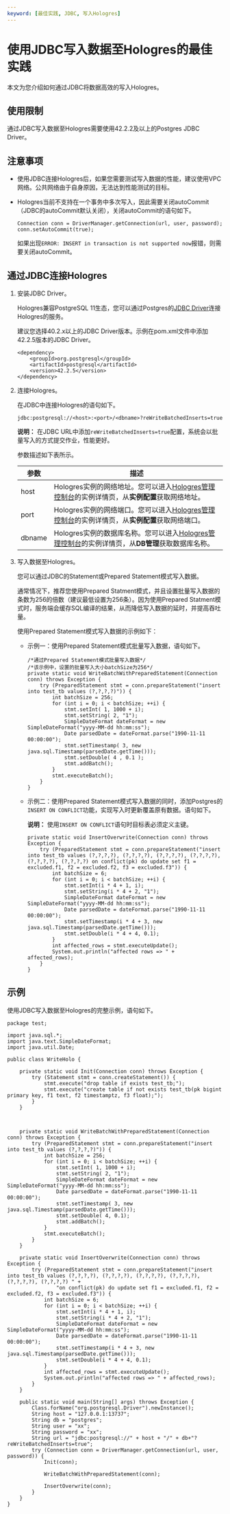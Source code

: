```yaml
---
keyword: [最佳实践, JDBC, 写入Hologres]
---
```


# 使用JDBC写入数据至Hologres的最佳实践

本文为您介绍如何通过JDBC将数据高效的写入Hologres。

## 使用限制

通过JDBC写入数据至Hologres需要使用42.2.2及以上的Postgres JDBC Driver。

## 注意事项

-   使用JDBC连接Hologres后，如果您需要测试写入数据的性能，建议使用VPC网络。公共网络由于自身原因，无法达到性能测试的目标。
-   Hologres当前不支持在一个事务中多次写入，因此需要关闭autoCommit（JDBC的autoCommit默认关闭），关闭autoCommit的语句如下。

    ```
    Connection conn = DriverManager.getConnection(url, user, password);
    conn.setAutoCommit(true);
    ```

    如果出现`ERROR: INSERT in transaction is not supported now`报错，则需要关闭autoCommit。


## 通过JDBC连接Hologres

1.  安装JDBC Driver。

    Hologres兼容PostgreSQL 11生态，您可以通过Postgres的[JDBC Driver](https://mvnrepository.com/artifact/org.postgresql/postgresql?spm=a2c4g.11186623.2.10.4d6430edjM1H06)连接Hologres的服务。

    建议您选择40.2.x以上的JDBC Driver版本。示例在pom.xml文件中添加42.2.5版本的JDBC Driver。

    ```
    <dependency>
        <groupId>org.postgresql</groupId>
        <artifactId>postgresql</artifactId>
        <version>42.2.5</version>
    </dependency>
    ```

2.  连接Hologres。

    在JDBC中连接Hologres的语句如下。

    ```
    jdbc:postgresql://<host>:<port>/<dbname>?reWriteBatchedInserts=true
    ```

    **说明：** 在JDBC URL中添加`reWriteBatchedInserts=true`配置，系统会以批量写入的方式提交作业，性能更好。

    参数描述如下表所示。

    |参数|描述|
    |--|--|
    |host|Hologres实例的网络地址。您可以进入[Hologres管理控制台](https://hologram.console.aliyun.com/#/instance)的实例详情页，从**实例配置**获取网络地址。 |
    |port|Hologres实例的网络端口。您可以进入[Hologres管理控制台](https://hologram.console.aliyun.com/#/instance)的实例详情页，从**实例配置**获取网络端口。 |
    |dbname|Hologres实例的数据库名称。您可以进入[Hologres管理控制台](https://hologram.console.aliyun.com/#/instance)的实例详情页，从**DB管理**获取数据库名称。 |

3.  写入数据至Hologres。

    您可以通过JDBC的Statement或Prepared Statement模式写入数据。

    通常情况下，推荐您使用Prepared Statment模式，并且设置批量写入数据的条数为256的倍数（建议最低设置为256条）。因为使用Prepared Statment模式时，服务端会缓存SQL编译的结果，从而降低写入数据的延时，并提高吞吐量。

    使用Prepared Statement模式写入数据的示例如下：

    -   示例一：使用Prepared Statement模式批量写入数据，语句如下。

        ```
        /*通过Prepared Statement模式批量写入数据*/
        /*该示例中，设置的批量写入大小batchSize为256*/
        private static void WriteBatchWithPreparedStatement(Connection conn) throws Exception {
            try (PreparedStatement stmt = conn.prepareStatement("insert into test_tb values (?,?,?,?)")) {
                int batchSize = 256;
                for (int i = 0; i < batchSize; ++i) {
                    stmt.setInt( 1, 1000 + i);
                    stmt.setString( 2, "1");
                    SimpleDateFormat dateFormat = new SimpleDateFormat("yyyy-MM-dd hh:mm:ss");
                    Date parsedDate = dateFormat.parse("1990-11-11 00:00:00");
                    stmt.setTimestamp( 3, new java.sql.Timestamp(parsedDate.getTime()));
                    stmt.setDouble( 4 , 0.1 );
        		    stmt.addBatch();
                }
                stmt.executeBatch();
            }
        }
        ```

    -   示例二：使用Prepared Statement模式写入数据的同时，添加Postgres的`INSERT ON CONFLICT`功能，实现写入时更新覆盖原有数据。语句如下。

        **说明：** 使用`INSERT ON CONFLICT`语句时目标表必须定义主键。

        ```
        private static void InsertOverwrite(Connection conn) throws Exception {
            try (PreparedStatement stmt = conn.prepareStatement("insert into test_tb values (?,?,?,?), (?,?,?,?), (?,?,?,?), (?,?,?,?), (?,?,?,?), (?,?,?,?) on conflict(pk) do update set f1 = excluded.f1, f2 = excluded.f2, f3 = excluded.f3")) {
                int batchSize = 6;
                for (int i = 0; i < batchSize; ++i) {
                    stmt.setInt(i * 4 + 1, i);
                    stmt.setString(i * 4 + 2, "1");
                    SimpleDateFormat dateFormat = new SimpleDateFormat("yyyy-MM-dd hh:mm:ss");
                    Date parsedDate = dateFormat.parse("1990-11-11 00:00:00");
                    stmt.setTimestamp(i * 4 + 3, new java.sql.Timestamp(parsedDate.getTime()));
                    stmt.setDouble(i * 4 + 4, 0.1);
                }
                int affected_rows = stmt.executeUpdate();
                System.out.println("affected rows => " + affected_rows);
            }
        }
        ```


## 示例

使用JDBC写入数据至Hologres的完整示例，语句如下。

```
package test;

import java.sql.*;
import java.text.SimpleDateFormat;
import java.util.Date;

public class WriteHolo {

    private static void Init(Connection conn) throws Exception {
        try (Statement stmt = conn.createStatement()) {
            stmt.execute("drop table if exists test_tb;");
            stmt.execute("create table if not exists test_tb(pk bigint primary key, f1 text, f2 timestamptz, f3 float);");
        }
    }

   

    private static void WriteBatchWithPreparedStatement(Connection conn) throws Exception {
        try (PreparedStatement stmt = conn.prepareStatement("insert into test_tb values (?,?,?,?)")) {
            int batchSize = 256;
            for (int i = 0; i < batchSize; ++i) {
                stmt.setInt( 1, 1000 + i);
                stmt.setString( 2, "1");
                SimpleDateFormat dateFormat = new SimpleDateFormat("yyyy-MM-dd hh:mm:ss");
                Date parsedDate = dateFormat.parse("1990-11-11 00:00:00");
                stmt.setTimestamp( 3, new java.sql.Timestamp(parsedDate.getTime()));
                stmt.setDouble( 4, 0.1);
			    stmt.addBatch();
            }
            stmt.executeBatch();
        }
    }

    private static void InsertOverwrite(Connection conn) throws Exception {
        try (PreparedStatement stmt = conn.prepareStatement("insert into test_tb values (?,?,?,?), (?,?,?,?), (?,?,?,?), (?,?,?,?), (?,?,?,?), (?,?,?,?) " +
                "on conflict(pk) do update set f1 = excluded.f1, f2 = excluded.f2, f3 = excluded.f3")) {
            int batchSize = 6;
            for (int i = 0; i < batchSize; ++i) {
                stmt.setInt(i * 4 + 1, i);
                stmt.setString(i * 4 + 2, "1");
                SimpleDateFormat dateFormat = new SimpleDateFormat("yyyy-MM-dd hh:mm:ss");
                Date parsedDate = dateFormat.parse("1990-11-11 00:00:00");
                stmt.setTimestamp(i * 4 + 3, new java.sql.Timestamp(parsedDate.getTime()));
                stmt.setDouble(i * 4 + 4, 0.1);
            }
            int affected_rows = stmt.executeUpdate();
            System.out.println("affected rows => " + affected_rows);
        }
    }

    public static void main(String[] args) throws Exception {
        Class.forName("org.postgresql.Driver").newInstance();
        String host = "127.0.0.1:13737";
        String db = "postgres";
        String user = "xx";
        String password = "xx";
        String url = "jdbc:postgresql://" + host + "/" + db+"?reWriteBatchedInserts=true";
        try (Connection conn = DriverManager.getConnection(url, user, password)) {
            Init(conn);

            WriteBatchWithPreparedStatement(conn);

            InsertOverwrite(conn);
        }
    }
}
```

